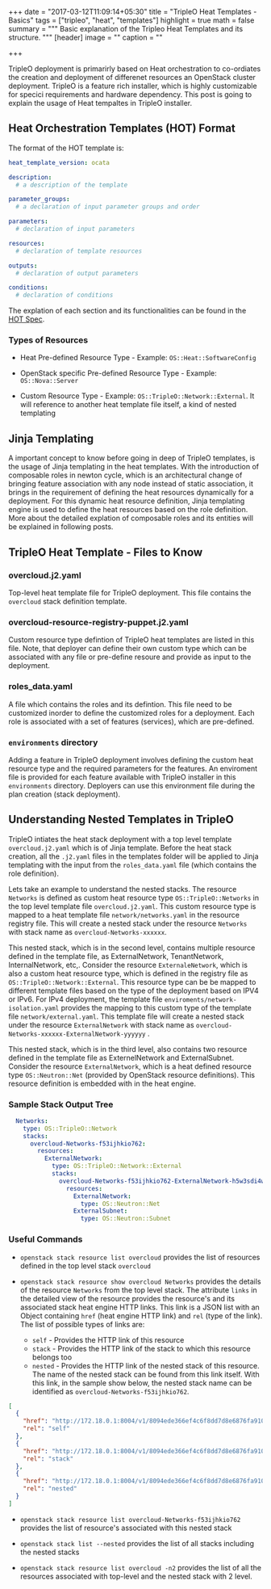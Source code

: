 +++
date = "2017-03-12T11:09:14+05:30"
title = "TripleO Heat Templates - Basics"
tags = ["tripleo", "heat", "templates"]
highlight = true
math = false
summary = """
Basic explanation of the Tripleo Heat Templates and its structure.
"""
[header]
  image = ""
  caption = ""

+++

TripleO deployment is primarirly based on Heat orchestration to co-ordiates
the creation and deployment of differenet resources an OpenStack cluster
deployment. TripleO is a feature rich installer, which is highly customizable
for specici requirements and hardware dependency. This post is going to
explain the usage of Heat tempaltes in TripleO installer.

## Heat Orchestration Templates (HOT) Format

The format of the HOT template is:

```yaml
heat_template_version: ocata

description:
  # a description of the template

parameter_groups:
  # a declaration of input parameter groups and order

parameters:
  # declaration of input parameters

resources:
  # declaration of template resources

outputs:
  # declaration of output parameters

conditions:
  # declaration of conditions
```

The explation of each section and its functionalities can be found in the [HOT
Spec][1].

### Types of Resources
  * Heat Pre-defined Resource Type - Example: ```OS::Heat::SoftwareConfig```

  * OpenStack specific Pre-defined Resource Type - Example: ```OS::Nova::Server```

  * Custom Resource Type - Example: ```OS::TripleO::Network::External```. It
    will reference to another heat template file itself, a kind of nested
    templating


## Jinja Templating
A important concept to know before going in deep of TripleO templates, is the
usage of Jinja templating in the heat templates. With the introduction of
composable roles in newton cycle, which is an architectural change of bringing
feature association with any node instead of static association, it brings in
the requirement of defining the heat resources dynamically for a deployment.
For this dynamic heat resource definition, Jinja templating engine is used to
define the heat resources based on the role definition. More about the
detailed explation of composable roles and its entities will be explained in
following posts.


## TripleO Heat Template - Files to Know

### overcloud.j2.yaml
Top-level heat template file for TripleO deployment. This file contains the
```overcloud``` stack definition template.

### overcloud-resource-registry-puppet.j2.yaml
Custom resource type defintion of TripleO heat templates are listed in this
file. Note, that deployer can define their own custom type which can be
associated with any file or pre-define resoure and provide as input to the
deployment.

### roles_data.yaml
A file which contains the roles and its defintion. This file need to be
customized inorder to define the customized roles for a deployment. Each role
is associated with a set of features (services), which are pre-defined.

### ```environments``` directory
Adding a feature in TripleO deployment involves defining the custom heat
resource type and the required parameters for the features. An enviroment file
is provided for each feature available with TripleO installer in this
``environments`` directory. Deployers can use this environment file during the
plan creation (stack deployment).


## Understanding Nested Templates in TripleO
TripleO intiates the heat stack deployment with a top level template
```overcloud.j2.yaml``` which is of Jinja template. Before the heat stack
creation, all the ```.j2.yaml``` files in the templates folder will be applied
to Jinja templating with the input from the ```roles_data.yaml``` file (which
contains the role definition).

Lets take an example to understand the nested stacks. The resource
```Networks``` is defined as custom heat resource type
```OS::TripleO::Networks``` in the top level template file
```overcloud.j2.yaml```. This custom resource type is mapped to a heat
template file ```network/networks.yaml``` in the resource registry file. This
will create a nested stack under the resource ```Networks``` with stack name
as ```overcloud-Networks-xxxxxx```.

This nested stack, which is in the second level, contains multiple resource
defined in the template file, as ExternalNetwork, TenantNetwork,
InternalNetwork, etc,. Consider the resource ```ExternaleNetwork```, which is
also a custom heat resource type, which is defined in the registry file as
```OS::TripleO::Network::External```. This resource type can be be mapped to
different template files based on the type of the deployment based on IPV4 or
IPv6. For IPv4 deployment, the template file ```enviroments/network-
isolation.yaml``` provides the mapping to this custom type of the template
file ```network/external.yaml```. This template file will create a nested
stack under the resource ```ExternalNetwork``` with stack name as
```overcloud-Networks-xxxxxx-ExternalNetwork-yyyyyy``` .

This nested stack, which is in the third level, also contains two resource
defined in the template file as ExternelNetwork and ExternalSubnet. Consider
the resource ```ExternalNetwork```, which is a heat defined resource type
```OS::Neutron::Net``` (provided by OpenStack resource definitions). This
resource definition is embedded with in the heat engine.


### Sample Stack Output Tree
```yaml
  Networks:
    type: OS::TripleO::Network
    stacks:
      overcloud-Networks-f53ijhkio762:
        resources:
          ExternalNetwork:
            type: OS::TripleO::Network::External
            stacks:
              overcloud-Networks-f53ijhkio762-ExternalNetwork-h5w3sdi4wzbm:
                resources:
                  ExternalNetwork:
                    type: OS::Neutron::Net
                  ExternalSubnet:
                    type: OS::Neutron::Subnet
```

### Useful Commands

  * ```openstack stack resource list overcloud``` provides the list of
    resources defined in the top level stack ```overcloud```

  * ```openstack stack resource show overcloud Networks``` provides the
    details of the resource ```Networks``` from the top level stack. The
    attribute ```links``` in the detailed view of the resource provides the
    resource's and its associated stack heat engine HTTP links. This link is a
    JSON list with an Object containing ```href``` (heat engine HTTP link) and
    ```rel``` (type of the link). The list of possible types of links are:
    * ```self``` - Provides the HTTP link of this resource
    * ```stack``` - Provides the HTTP link of the stack to which this resource
      belongs too
    * ```nested``` - Provides the HTTP link of the nested stack of this
      resource. The name of the nested stack can be found from this link
      itself. With this link, in the sample show below, the nested stack name
      can be identified as ```overcloud-Networks-f53ijhkio762```.

```json
[
  {
    "href": "http://172.18.0.1:8004/v1/8094ede366ef4c6f8dd7d8e6876fa910/stacks/overcloud/ea2098fb-f41e-400c-ad19-1ed8f83476b3/resources/Networks",
    "rel": "self"
  },
  {
    "href": "http://172.18.0.1:8004/v1/8094ede366ef4c6f8dd7d8e6876fa910/stacks/overcloud/ea2098fb-f41e-400c-ad19-1ed8f83476b3",
    "rel": "stack"
  },
  {
    "href": "http://172.18.0.1:8004/v1/8094ede366ef4c6f8dd7d8e6876fa910/stacks/overcloud-Networks-f53ijhkio762/aadaf2af-a1b9-412a-a152-1e2ac0488a1c",
    "rel": "nested"
  }
]
```

  * ```openstack stack resource list overcloud-Networks-f53ijhkio762```
    provides the list of resource's associated with this nested stack

  * ```openstack stack list --nested``` provides the list of all stacks
    including the nested stacks

  * ```openstack stack resource list overcloud -n2``` provides the list of all
    the resources associated with top-level and the nested stack with 2 level.


[1]: https://docs.openstack.org/developer/heat/template_guide/hot_spec.html#template-structure
